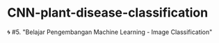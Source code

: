 # CNN-plant-disease-classification
🌀 #5. "Belajar Pengembangan Machine Learning - Image Classification"
